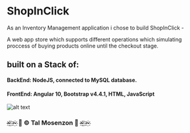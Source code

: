 # ShopInClick

As an Inventory Management application i chose to build ShopInClick - 


A web app store which supports different operations which simulating proccess of buying products online until the checkout stage.

## built on a Stack of:

#### BackEnd: NodeJS, connected to MySQL database.

#### FrontEnd: Angular 10, Bootstrap v4.4.1, HTML, JavaScript

![alt text](https://i.ibb.co/3B9VJh5/58a06230-134c-41ff-bb8f-636b479350ec-200x200.png)

### ~҉ ҉~҉   🎀 © Tal Mosenzon  🎀  ~҉ ҉~҉ 
